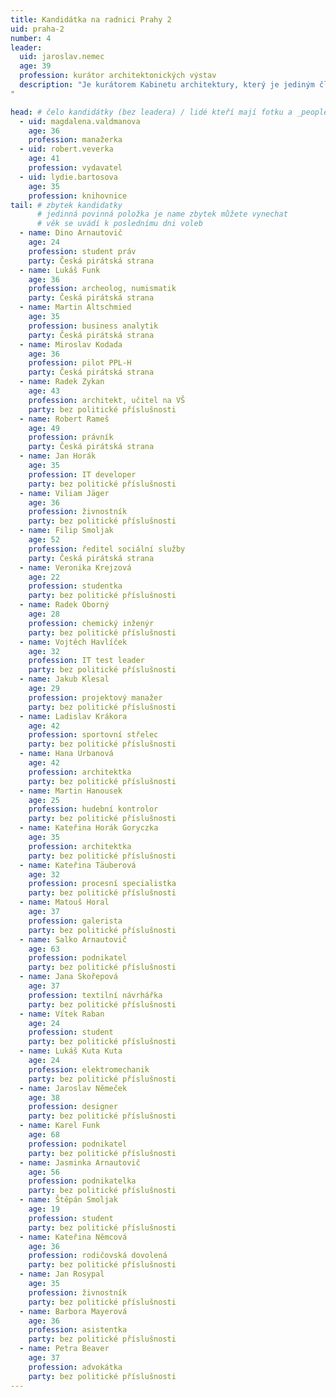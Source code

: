 ```yaml
---
title: Kandidátka na radnici Prahy 2
uid: praha-2
number: 4
leader: 
  uid: jaroslav.nemec
  age: 39
  profession: kurátor architektonických výstav
  description: "Je kurátorem Kabinetu architektury, který je jediným členem ICAM (Mezinárodní konfederace architektonických muzeí / International Confederation of Architectural Museums) v České republice.
"

head: # čelo kandidátky (bez leadera) / lidé kteří mají fotku a _people/jmeno.md
  - uid: magdalena.valdmanova
    age: 36
    profession: manažerka
  - uid: robert.veverka
    age: 41
    profession: vydavatel
  - uid: lydie.bartosova
    age: 35
    profession: knihovnice
tail: # zbytek kandidatky
      # jedinná povinná položka je name zbytek můžete vynechat
      # věk se uvádí k poslednímu dni voleb
  - name: Dino Arnautovič
    age: 24
    profession: student práv
    party: Česká pirátská strana
  - name: Lukáš Funk
    age: 36
    profession: archeolog, numismatik
    party: Česká pirátská strana
  - name: Martin Altschmied
    age: 35
    profession: business analytik
    party: Česká pirátská strana
  - name: Miroslav Kodada
    age: 36
    profession: pilot PPL-H
    party: Česká pirátská strana
  - name: Radek Zykan
    age: 43
    profession: architekt, učitel na VŠ
    party: bez politické příslušnosti
  - name: Robert Rameš
    age: 49
    profession: právník
    party: Česká pirátská strana
  - name: Jan Horák
    age: 35
    profession: IT developer
    party: bez politické příslušnosti
  - name: Viliam Jäger
    age: 36
    profession: živnostník
    party: bez politické příslušnosti
  - name: Filip Smoljak
    age: 52
    profession: ředitel sociální služby
    party: Česká pirátská strana
  - name: Veronika Krejzová
    age: 22
    profession: studentka
    party: bez politické příslušnosti
  - name: Radek Oborný
    age: 28
    profession: chemický inženýr
    party: bez politické příslušnosti
  - name: Vojtěch Havlíček
    age: 32
    profession: IT test leader
    party: bez politické příslušnosti
  - name: Jakub Klesal
    age: 29
    profession: projektový manažer
    party: bez politické příslušnosti
  - name: Ladislav Krákora
    age: 42
    profession: sportovní střelec
    party: bez politické příslušnosti
  - name: Hana Urbanová
    age: 42
    profession: architektka
    party: bez politické příslušnosti
  - name: Martin Hanousek
    age: 25
    profession: hudební kontrolor
    party: bez politické příslušnosti
  - name: Kateřina Horák Goryczka
    age: 35
    profession: architektka
    party: bez politické příslušnosti
  - name: Kateřina Täuberová
    age: 32
    profession: procesní specialistka
    party: bez politické příslušnosti
  - name: Matouš Horal
    age: 37
    profession: galerista
    party: bez politické příslušnosti
  - name: Salko Arnautovič
    age: 63
    profession: podnikatel
    party: bez politické příslušnosti
  - name: Jana Skořepová
    age: 37
    profession: textilní návrhářka
    party: bez politické příslušnosti
  - name: Vítek Raban
    age: 24
    profession: student
    party: bez politické příslušnosti
  - name: Lukáš Kuta Kuta
    age: 24
    profession: elektromechanik
    party: bez politické příslušnosti
  - name: Jaroslav Němeček
    age: 38
    profession: designer
    party: bez politické příslušnosti
  - name: Karel Funk
    age: 68
    profession: podnikatel
    party: bez politické příslušnosti
  - name: Jasminka Arnautovič
    age: 56
    profession: podnikatelka
    party: bez politické příslušnosti
  - name: Štěpán Smoljak
    age: 19
    profession: student
    party: bez politické příslušnosti
  - name: Kateřina Němcová
    age: 36
    profession: rodičovská dovolená
    party: bez politické příslušnosti
  - name: Jan Rosypal
    age: 35
    profession: živnostník
    party: bez politické příslušnosti
  - name: Barbora Mayerová
    age: 36
    profession: asistentka
    party: bez politické příslušnosti
  - name: Petra Beaver
    age: 37
    profession: advokátka
    party: bez politické příslušnosti
---
```


